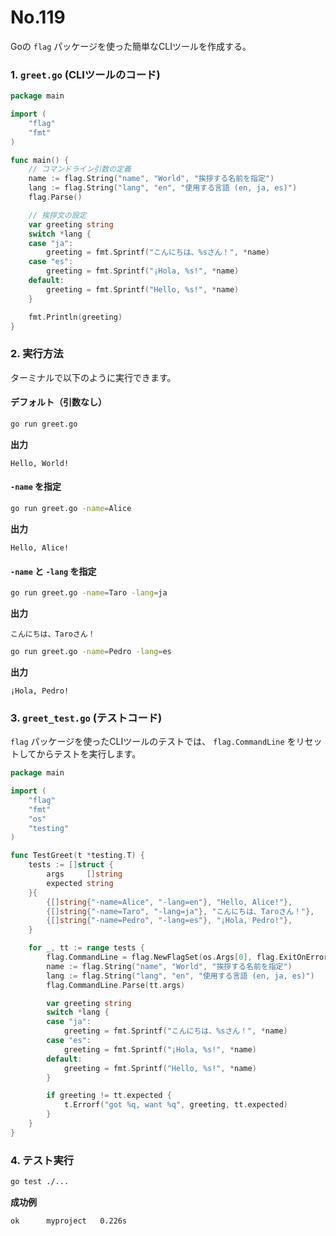 # No.119

Goの `flag` パッケージを使った簡単なCLIツールを作成する。

### **1. `greet.go` (CLIツールのコード)**

```go
package main

import (
    "flag"
    "fmt"
)

func main() {
    // コマンドライン引数の定義
    name := flag.String("name", "World", "挨拶する名前を指定")
    lang := flag.String("lang", "en", "使用する言語 (en, ja, es)")
    flag.Parse()

    // 挨拶文の設定
    var greeting string
    switch *lang {
    case "ja":
        greeting = fmt.Sprintf("こんにちは、%sさん！", *name)
    case "es":
        greeting = fmt.Sprintf("¡Hola, %s!", *name)
    default:
        greeting = fmt.Sprintf("Hello, %s!", *name)
    }

    fmt.Println(greeting)
}
```

### **2. 実行方法**

ターミナルで以下のように実行できます。

#### **デフォルト（引数なし）**

```sh
go run greet.go
```

**出力**

```
Hello, World!
```

#### **`-name` を指定**

```sh
go run greet.go -name=Alice
```

**出力**

```
Hello, Alice!
```

#### **`-name` と `-lang` を指定**

```sh
go run greet.go -name=Taro -lang=ja
```

**出力**

```
こんにちは、Taroさん！
```

```sh
go run greet.go -name=Pedro -lang=es
```

**出力**

```
¡Hola, Pedro!
```

### **3. `greet_test.go` (テストコード)**

`flag` パッケージを使ったCLIツールのテストでは、 `flag.CommandLine` をリセットしてからテストを実行します。

```go
package main

import (
    "flag"
    "fmt"
    "os"
    "testing"
)

func TestGreet(t *testing.T) {
    tests := []struct {
        args     []string
        expected string
    }{
        {[]string{"-name=Alice", "-lang=en"}, "Hello, Alice!"},
        {[]string{"-name=Taro", "-lang=ja"}, "こんにちは、Taroさん！"},
        {[]string{"-name=Pedro", "-lang=es"}, "¡Hola, Pedro!"},
    }

    for _, tt := range tests {
        flag.CommandLine = flag.NewFlagSet(os.Args[0], flag.ExitOnError)
        name := flag.String("name", "World", "挨拶する名前を指定")
        lang := flag.String("lang", "en", "使用する言語 (en, ja, es)")
        flag.CommandLine.Parse(tt.args)

        var greeting string
        switch *lang {
        case "ja":
            greeting = fmt.Sprintf("こんにちは、%sさん！", *name)
        case "es":
            greeting = fmt.Sprintf("¡Hola, %s!", *name)
        default:
            greeting = fmt.Sprintf("Hello, %s!", *name)
        }

        if greeting != tt.expected {
            t.Errorf("got %q, want %q", greeting, tt.expected)
        }
    }
}
```

### **4. テスト実行**

```sh
go test ./...
```

**成功例**

```
ok  	myproject	0.226s
```
